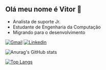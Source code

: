 ## Olá meu nome é Vitor 👋
* Analista de suporte Jr.
* Estudante de Engenharia da Computação
* Migrando para o desenvolvimento

[![Gmail](https://img.shields.io/badge/Gmail-D14836?style=for-the-badge&logo=gmail&logoColor=white)](vitor.jardina@gmail.com)
[![Linkedin](https://img.shields.io/badge/LinkedIn-0077B5?style=for-the-badge&logo=linkedin&logoColor=white)](https://www.linkedin.com/in/vitor-albarado-0b669ab1)

![Anurag's GitHub stats](https://github-readme-stats.vercel.app/api?username=vitorAlbarado&show_icons=true&theme=radical)

[![Top Langs](https://github-readme-stats.vercel.app/api/top-langs/?username=vitorAlbarado&layout=demo)](https://github.com/anuraghazra/github-readme-stats)

